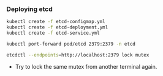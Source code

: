 ### Deploying etcd

```bash
kubectl create -f etcd-configmap.yml
kubectl create -f etcd-deployment.yml
kubectl create -f etcd-service.yml
```

```bash
kubectl port-forward pod/etcd 2379:2379 -n etcd
```

```bash
etcdctl --endpoints=http://localhost:2379 lock mutex
```

- Try to lock the same mutex from another terminal again.
